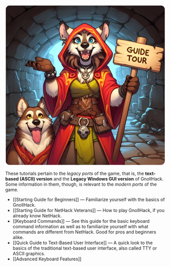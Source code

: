 ![tutorials](/uploads/Tutorials/tutorials.webp)

These tutorials pertain to the _legacy ports_ of the game, that is, the **text-based (ASCII) version** and the **Legacy Windows GUI version** of GnollHack. Some information in them, though, is relevant to the _modern ports_ of the game.

* [[Starting Guide for Beginners]] — Familiarize yourself with the basics of GnollHack.
* [[Starting Guide for NetHack Veterans]] — How to play GnollHack, if you already know NetHack.
* [[Keyboard Commands]] — See this guide for the basic keyboard command information as well as to familiarize yourself with what commands are different from NetHack. Good for pros and beginners alike.
* [[Quick Guide to Text-Based User Interface]] — A quick look to the basics of the traditional text-based user interface, also called TTY or ASCII graphics.
* [[Advanced Keyboard Features]]